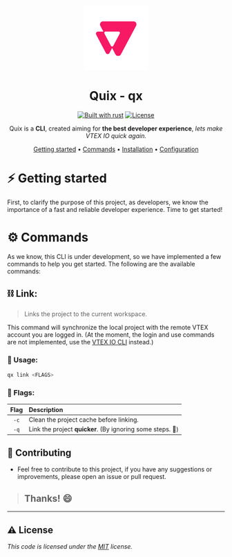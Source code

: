 <div align="center">

<img src="./assets/logo.png" alt="logo" width="150" height="150">

# Quix - qx

[![Built with rust][rust-badge]][rust] [![License][license-badge]][license]

Quix is a **CLI**, created aiming for **the best developer experience**, _lets make VTEX IO quick again._

[Getting started](#getting-started) • [Commands](#commands) • [Installation](#installation) • [Configuration](#configuration)

</div>

# ⚡️ Getting started

First, to clarify the purpose of this project, as developers, we know the importance of a fast and reliable developer experience. Time to get started!

# ⚙️ Commands

As we know, this CLI is under development, so we have implemented a few commands to help you get started. The following are the available commands:

## ⛓️ Link:

> Links the project to the current workspace.

This command will synchronize the local project with the remote VTEX account you are logged in. (At the moment, the login and use commands are not implemented, use the [VTEX IO CLI](toolbelt) instead.)

### 📝 Usage:

```bash
qx link <FLAGS>
```

### 🎏 Flags:

| Flag | Description                                                |
| :--: | :--------------------------------------------------------- |
| `-c` | Clean the project cache before linking.                    |
| `-q` | Link the project **quicker**. (By ignoring some steps. 👀) |

## 🥇 Contributing

- Feel free to contribute to this project, if you have any suggestions or improvements, please open an issue or pull request.

> ## Thanks! 😄

---

## ⚠️ License

_This code is licensed under the [MIT]("https://github.com/RafaelRCamargo/from-reddit-to-shorts/blob/master/LICENSE") license._

[toolbelt]: https://github.com/vtex/toolbelt
[rust-badge]: https://img.shields.io/badge/builtwith-rust-B7410E?style=flat-square
[rust]: https://www.rust-lang.org/pt-BR
[license-badge]: https://img.shields.io/github/license/rafaelrcamargo/quix?color=lightgray&style=flat-square
[license]: https://github.com/rafaelrcamargo/quix/blob/main/LICENSE
[releases]: https://github.com/rafaelrcamargo/quix/releases
